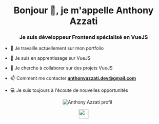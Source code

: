 <h1 align="center">Bonjour 👋, je m'appelle Anthony Azzati</h1>
<h3 align="center">Je suis développeur Frontend spécialisé en VueJS</h3>

- 🔭 Je travaille actuellement sur mon portfolio

- 🌱 Je suis en apprentissage sur VueJS

- 👯 Je cherche à collaborer sur des projets VueJS

- 📫 Comment me contacter **anthonyazzati.dev@gmail.com**

- 💻 Je suis toujours à l'écoute de nouvelles opportunités

   <p align="center"><img src="https://github-readme-stats-1-delta.vercel.app/api?username=AnthonyAzzati&show_icons=true" alt="Anthony Azzati profil" /></p>
<p align="center">
<a href="https://www.linkedin.com/in/anthonyazzati/" target="blank"><img align="center" src="https://cdn.jsdelivr.net/npm/simple-icons@3.0.1/icons/linkedin.svg" alt="" height="30" width="30" /></a>
</p>
